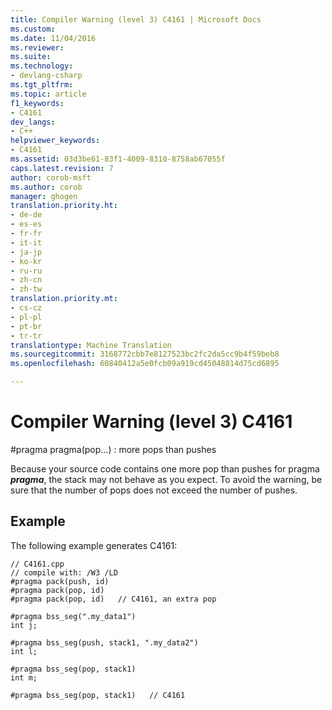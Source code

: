 ```yaml
---
title: Compiler Warning (level 3) C4161 | Microsoft Docs
ms.custom: 
ms.date: 11/04/2016
ms.reviewer: 
ms.suite: 
ms.technology:
- devlang-csharp
ms.tgt_pltfrm: 
ms.topic: article
f1_keywords:
- C4161
dev_langs:
- C++
helpviewer_keywords:
- C4161
ms.assetid: 03d3be61-83f1-4009-8310-8758ab67055f
caps.latest.revision: 7
author: corob-msft
ms.author: corob
manager: ghogen
translation.priority.ht:
- de-de
- es-es
- fr-fr
- it-it
- ja-jp
- ko-kr
- ru-ru
- zh-cn
- zh-tw
translation.priority.mt:
- cs-cz
- pl-pl
- pt-br
- tr-tr
translationtype: Machine Translation
ms.sourcegitcommit: 3168772cbb7e8127523bc2fc2da5cc9b4f59beb8
ms.openlocfilehash: 60840412a5e0fcb09a919cd45048814d75cd6895

---
```

# Compiler Warning (level 3) C4161
\#pragma pragma(pop...) : more pops than pushes  
  
 Because your source code contains one more pop than pushes for pragma ***pragma***, the stack may not behave as you expect. To avoid the warning, be sure that the number of pops does not exceed the number of pushes.  
  
## Example  
 The following example generates C4161:  
  
```  
// C4161.cpp  
// compile with: /W3 /LD  
#pragma pack(push, id)  
#pragma pack(pop, id)  
#pragma pack(pop, id)   // C4161, an extra pop  
  
#pragma bss_seg(".my_data1")  
int j;  
  
#pragma bss_seg(push, stack1, ".my_data2")     
int l;  
  
#pragma bss_seg(pop, stack1)  
int m;  
  
#pragma bss_seg(pop, stack1)   // C4161  
```


<!--HONumber=Jan17_HO2-->


